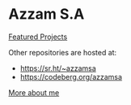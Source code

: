 # Azzam S.A

[Featured Projects](https://azzamsa.com/projects)

Other repositories are hosted at:

- https://sr.ht/~azzamsa
- https://codeberg.org/azzamsa

[More about me](https://azzamsa.com/about/)
